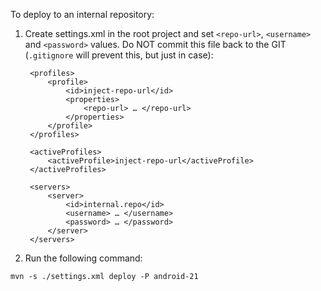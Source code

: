 To deploy to an internal repository:

  1) Create settings.xml in the root project and set `<repo-url>`, `<username>` and `<password>` values.
  Do NOT commit this file back to the GIT (`.gitignore` will prevent this, but just in case):

      <?xml version="1.0" encoding="UTF-8"?>
      <settings xmlns="http://maven.apache.org/SETTINGS/1.0.0"
          xmlns:xsi="http://www.w3.org/2001/XMLSchema-instance"
          xsi:schemaLocation="http://maven.apache.org/SETTINGS/1.0.0
                            http://maven.apache.org/xsd/settings-1.0.0.xsd">


          <profiles>
              <profile>
                  <id>inject-repo-url</id>
                  <properties>
                      <repo-url> … </repo-url>
                  </properties>
              </profile>
          </profiles>

          <activeProfiles>
              <activeProfile>inject-repo-url</activeProfile>
          </activeProfiles>

          <servers>
              <server>
                  <id>internal.repo</id>
                  <username> … </username>
                  <password> … </password>
              </server>
          </servers>
      </settings>



  2) Run the following command:

  `mvn -s ./settings.xml deploy -P android-21`